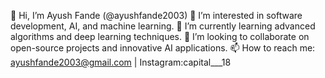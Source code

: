 👋 Hi, I’m Ayush Fande (@ayushfande2003)
👀 I’m interested in software development, AI, and machine learning.
🌱 I’m currently learning advanced algorithms and deep learning techniques.
💞️ I’m looking to collaborate on open-source projects and innovative AI applications.
📫 How to reach me: ayushfande2003@gmail.com | Instagram:capital___18


